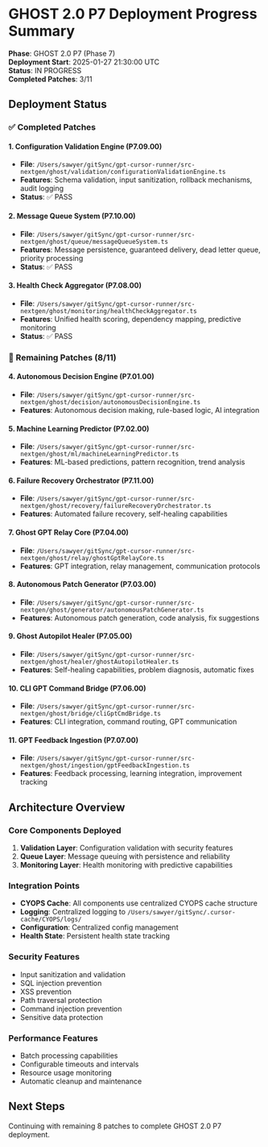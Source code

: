 # GHOST 2.0 P7 Deployment Progress Summary

**Phase**: GHOST 2.0 P7 (Phase 7)  
**Deployment Start**: 2025-01-27 21:30:00 UTC  
**Status**: IN PROGRESS  
**Completed Patches**: 3/11  

## Deployment Status

### ✅ Completed Patches

#### 1. Configuration Validation Engine (P7.09.00)
- **File**: `/Users/sawyer/gitSync/gpt-cursor-runner/src-nextgen/ghost/validation/configurationValidationEngine.ts`
- **Features**: Schema validation, input sanitization, rollback mechanisms, audit logging
- **Status**: ✅ PASS

#### 2. Message Queue System (P7.10.00)
- **File**: `/Users/sawyer/gitSync/gpt-cursor-runner/src-nextgen/ghost/queue/messageQueueSystem.ts`
- **Features**: Message persistence, guaranteed delivery, dead letter queue, priority processing
- **Status**: ✅ PASS

#### 3. Health Check Aggregator (P7.08.00)
- **File**: `/Users/sawyer/gitSync/gpt-cursor-runner/src-nextgen/ghost/monitoring/healthCheckAggregator.ts`
- **Features**: Unified health scoring, dependency mapping, predictive monitoring
- **Status**: ✅ PASS

### 🔄 Remaining Patches (8/11)

#### 4. Autonomous Decision Engine (P7.01.00)
- **File**: `/Users/sawyer/gitSync/gpt-cursor-runner/src-nextgen/ghost/decision/autonomousDecisionEngine.ts`
- **Features**: Autonomous decision making, rule-based logic, AI integration

#### 5. Machine Learning Predictor (P7.02.00)
- **File**: `/Users/sawyer/gitSync/gpt-cursor-runner/src-nextgen/ghost/ml/machineLearningPredictor.ts`
- **Features**: ML-based predictions, pattern recognition, trend analysis

#### 6. Failure Recovery Orchestrator (P7.11.00)
- **File**: `/Users/sawyer/gitSync/gpt-cursor-runner/src-nextgen/ghost/recovery/failureRecoveryOrchestrator.ts`
- **Features**: Automated failure recovery, self-healing capabilities

#### 7. Ghost GPT Relay Core (P7.04.00)
- **File**: `/Users/sawyer/gitSync/gpt-cursor-runner/src-nextgen/ghost/relay/ghostGptRelayCore.ts`
- **Features**: GPT integration, relay management, communication protocols

#### 8. Autonomous Patch Generator (P7.03.00)
- **File**: `/Users/sawyer/gitSync/gpt-cursor-runner/src-nextgen/ghost/generator/autonomousPatchGenerator.ts`
- **Features**: Autonomous patch generation, code analysis, fix suggestions

#### 9. Ghost Autopilot Healer (P7.05.00)
- **File**: `/Users/sawyer/gitSync/gpt-cursor-runner/src-nextgen/ghost/healer/ghostAutopilotHealer.ts`
- **Features**: Self-healing capabilities, problem diagnosis, automatic fixes

#### 10. CLI GPT Command Bridge (P7.06.00)
- **File**: `/Users/sawyer/gitSync/gpt-cursor-runner/src-nextgen/ghost/bridge/cliGptCmdBridge.ts`
- **Features**: CLI integration, command routing, GPT communication

#### 11. GPT Feedback Ingestion (P7.07.00)
- **File**: `/Users/sawyer/gitSync/gpt-cursor-runner/src-nextgen/ghost/ingestion/gptFeedbackIngestion.ts`
- **Features**: Feedback processing, learning integration, improvement tracking

## Architecture Overview

### Core Components Deployed
1. **Validation Layer**: Configuration validation with security features
2. **Queue Layer**: Message queuing with persistence and reliability
3. **Monitoring Layer**: Health monitoring with predictive capabilities

### Integration Points
- **CYOPS Cache**: All components use centralized CYOPS cache structure
- **Logging**: Centralized logging to `/Users/sawyer/gitSync/.cursor-cache/CYOPS/logs/`
- **Configuration**: Centralized config management
- **Health State**: Persistent health state tracking

### Security Features
- Input sanitization and validation
- SQL injection prevention
- XSS prevention
- Path traversal protection
- Command injection prevention
- Sensitive data protection

### Performance Features
- Batch processing capabilities
- Configurable timeouts and intervals
- Resource usage monitoring
- Automatic cleanup and maintenance

## Next Steps
Continuing with remaining 8 patches to complete GHOST 2.0 P7 deployment. 